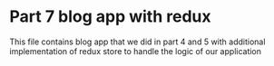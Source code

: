 # Part 7 blog app with redux

This file contains blog app that we did in part 4 and 5 with additional implementation of redux store to handle the logic of our application
